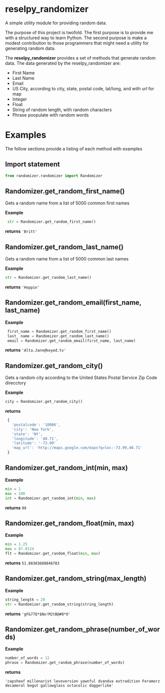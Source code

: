 # reselpy_randomizer

A simple utility module for providing random data.

The purpose of this project is twofold. The first purpose is to provide me with a structured way to learn Python. The second purpose is make a modest contribution to those programmers that might need a utility for generating random data.

The **reselpy_randomizer** provides a set of methods that generate random data. The data generated by the reselpy_randomizer are:

* First Name
* Last Name
* Email
* US City, according to city, state, postal code, lat/long, and with url for map 
* Integer
* Float
* String of random length, with random characters
* Phrase poopulate with random words

# Examples

The follow sections provide a listing of each method with examples

## Import statement

```python
from randomizer.randomizer import Randomizer
```

## Randomizer.get_random_first_name()

Gets a random name from a list of 5000 common first names

**Example**
```python
 str = Randomizer.get_random_first_name()
 ```
**returns** `'Britt'`


## Randomizer.get_random_last_name()

Gets a random name from a list of 5000 common last names

**Example**
```python
str = Randomizer.get_random_last_name()
 ```
**returns** `'Hoppin'`



## Randomizer.get_random_email(first_name, last_name)

**Example**
```python
 first_name = Randomizer.get_random_first_name()
 last_ name = Randomizer.get_random_last_name()
 email = Randomizer.get_random_email(first_name, last_name)
  ```
**returns** `'Alta.Jann@keyed.tv'`


## Randomizer.get_random_city()

Gets a random city according to the United States Postal Service Zip Code direcctory

**Example**
```python
city = Randomizer.get_random_city()
 ```

**returns**

 ```javascript
  {
    'postalcode': '10006',
    'city': 'New York', 
    'state': 'NY', 
    'longitude': '40.71',
    'latitude': '-73.99'
    'map_url': 'http://maps.google.com/maps?q=loc:-73.99,40.71'
  }
```

## Randomizer.get_random_int(min, max)

**Example**
```python
min = 1
max = 100
int = Randomizer.get_random_int(min, max)
 ```
**returns** `99`


## Randomizer.get_random_float(min, max)

**Example**
```python
min = 1.25
max = 87.0124
flt = Randomizer.get_random_float(min, max)
 ```
**returns** `51.80303608846783`


## Randomizer.get_random_string(max_length)

**Example**
```python
string_length = 20
str = Randomizer.get_random_string(string_length)
 ```
**returns** `'gF&77Q*$No!M2tB@#8*O'`



## Randomizer.get_random_phrase(number_of_words)

**Example**
```python
number_of_words = 12
phrase = Randomizer.get_random_phrase(number_of_words)
 ```

**returns**

`'capsheaf millenarist levoversion yawnful dvandva extradition Feramorz decameral begut gallowglass octacolic daggerlike'`


